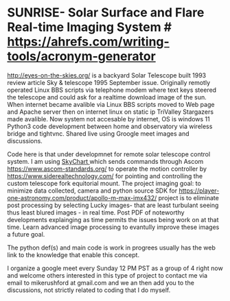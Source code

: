 # SUNRISE- Solar Surface and Flare Real-time Imaging System  #  https://ahrefs.com/writing-tools/acronym-generator
http://eyes-on-the-skies.org/ is a backyard Solar Telescope built 1993 review article Sky & telescope 1995 September issue.
Originally remotly operated Linux BBS scripts via telephone modem where text keys steered the telescope and could ask for a realtime download image of the sun.
When internet became avalible via Linux BBS scripts moved to Web page and Apache server then on internet linux on static ip TriValley Stargazers made avalible.
Now system not accesable by internet, OS is windows 11 Python3 code development between home and observatory via wireless bridge and tightvnc. Shared live using Groogle meet images and discussions.

Code here is that under developmnet for remote solar telescope control system.
I am using 
[SkyChart ](https://www.ap-i.net/skychart/en/start) 
which sends commands through Ascom
https://www.ascom-standards.org/
to operate the motion controller by 
https://www.siderealtechnology.com/
for pointing and controlling the custom telescope fork equitorial mount.
The project imaging goal: 
to minimize data collected, 
camera and python source SDK for
https://player-one-astronomy.com/product/apollo-m-max-imx432/
project is to eliminate post processing by selecting 
Lucky images- that are least turbulant seeing thus least blured images - in real time.
Post PDF of noteworthy developments explainging as time permits the issues being work on at that time.
Learn advanced image processing to evantully improve these images a future goal.

The python def(s) and main code is work in progrees 
usually has the web link to the knowledge that enable this concept.

I organize a google meet every Sunday 12 PM PST as a group of 4 right now and welcome others 
interested in this type of project to contact me via email to mikerushford at gmail.com and 
we an then add you to the discussions, not strictly related to coding that I do myself.

